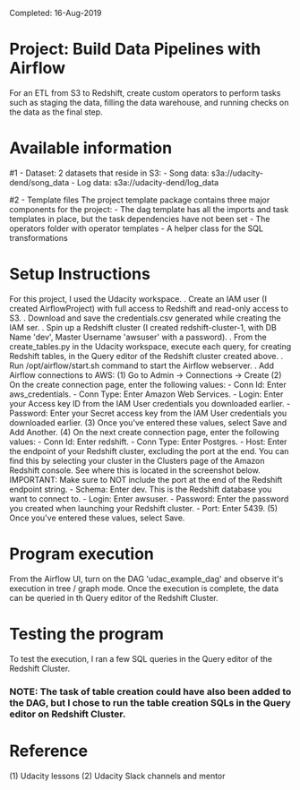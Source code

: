 Completed: 16-Aug-2019

# Project: Build Data Pipelines with Airflow
For an ETL from S3 to Redshift, create custom operators to perform tasks such as staging the data, filling the data warehouse, and running checks on the data as the final step. 

# Available information
#1 - Dataset: 2 datasets that reside in S3:
     - Song data: s3a://udacity-dend/song_data
     - Log data: s3a://udacity-dend/log_data

#2 - Template files
     The project template package contains three major components for the project:
      - The dag template has all the imports and task templates in place, but the task dependencies have not been set
      - The operators folder with operator templates
      - A helper class for the SQL transformations

# Setup Instructions
For this project, I used the Udacity workspace.
 . Create an IAM user (I created AirflowProject) with full access to Redshift and read-only access to S3.
 . Download and save the credentials.csv generated while creating the IAM ser.
 . Spin up a Redshift cluster (I created redshift-cluster-1, with DB Name 'dev', Master Username 'awsuser' with a password).
 . From the create_tables.py in the Udacity workspace, execute each query, for creating Redshift tables, in the Query editor of the Redshift cluster created above.
 . Run /opt/airflow/start.sh command to start the Airflow webserver.
 . Add Airflow connections to AWS:
   (1) Go to Admin -> Connections -> Create
   (2) On the create connection page, enter the following values:
       - Conn Id: Enter aws_credentials.
       - Conn Type: Enter Amazon Web Services.
       - Login: Enter your Access key ID from the IAM User credentials you downloaded earlier.
       - Password: Enter your Secret access key from the IAM User credentials you downloaded earlier.
   (3) Once you've entered these values, select Save and Add Another.
   (4) On the next create connection page, enter the following values:
       - Conn Id: Enter redshift.
       - Conn Type: Enter Postgres.
       - Host: Enter the endpoint of your Redshift cluster, excluding the port at the end. You can find this by selecting your cluster in the Clusters page of the Amazon Redshift console. See where this is located in the screenshot below. IMPORTANT: Make sure to NOT include the port at the end of the Redshift endpoint string.
       - Schema: Enter dev. This is the Redshift database you want to connect to.
       - Login: Enter awsuser.
       - Password: Enter the password you created when launching your Redshift cluster.
       - Port: Enter 5439.
   (5) Once you've entered these values, select Save.
 
# Program execution
 From the Airflow UI, turn on the DAG 'udac_example_dag' and observe it's execution in tree / graph mode. 
 Once the execution is complete, the data can be queried in th Query editor of the Redshift Cluster.
    
# Testing the program
To test the execution, I ran a few SQL queries in the Query editor of the Redshift Cluster.
       
### NOTE: The task of table creation could have also been added to the DAG, but I chose to run the table creation SQLs in the Query editor on Redshift Cluster.

# Reference
(1) Udacity lessons
(2) Udacity Slack channels and mentor